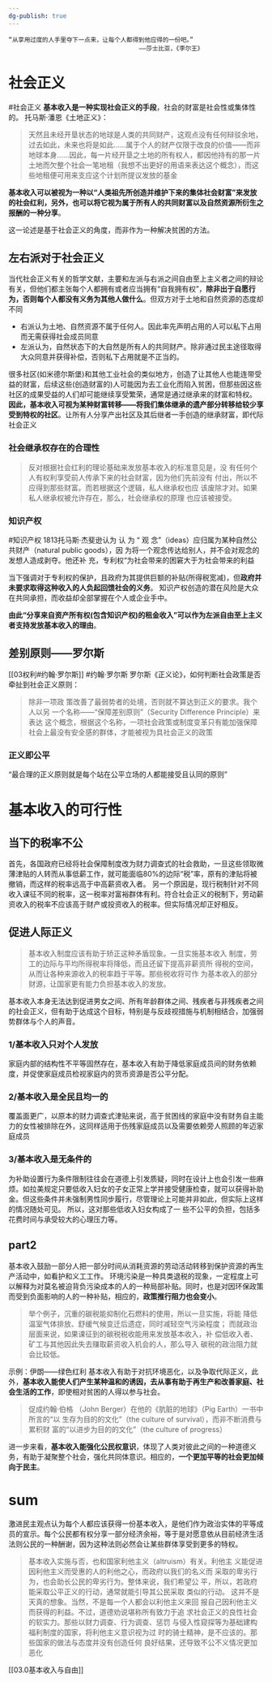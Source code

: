 ```yaml
---
dg-publish: true
---
```

```
“从享⽤过度的⼈⼿⾥夺下⼀点来，让每个⼈都得到他应得的⼀份吧。”
									——莎⼠⽐亚，《李尔王》
```
# 社会正义
#社会正义
**基本收入是一种实现社会正义的手段**，社会的财富是社会性或集体性的。
托马斯·潘恩《土地正义》：
>天然且未经开垦状态的地球是⼈类的共同财产，这观点没有任何辩驳余地，过去如此，未来也将是如此……属于个⼈的财产仅限于改良的价值——⽽⾮地球本⾝……因此，每⼀⽚经开垦之⼟地的所有权⼈，都因他持有的那⼀⽚⼟地⽽⽋整个社会⼀笔地租（我想不出更好的⽤语来表达这个概念），⽽这些地租便可⽤来⽀应这个计划所提议发放的基⾦

**基本收入可以被视为一种以“人类祖先所创造并维护下来的集体社会财富”来发放的社会红利，另外，也可以将它视为属于所有人的共同财富以及自然资源所衍生之报酬的一种分享**。

这一论述是基于社会正义的角度，而非作为一种解决贫困的方法。
## 左右派对于社会正义
当代社会正义有关的哲学文献，主要和左派与右派之间自由至上主义者之间的辩论有关，但他们都主张每个人都拥有或者应当拥有“自我拥有权”，**除非出于自愿行为，否则每个人都没有义务为其他人做什么**。但双方对于土地和自然资源的态度却不同
- 右派认为土地、自然资源不属于任何人。因此率先声明占用的人可以私下占用而无需获得社会成员同意
- 左派认为，自然状态下的大自然是所有人的共同财产。除非通过民主途径取得大众同意并获得补偿，否则私下占用就是不正当的。

很多社区(如米德尔斯堡)和其他工业社会的类似地方，创造了让其他人也能连带受益的财富，后续这些(创造财富的)人可能因为去工业化而陷入贫困，但那些因这些社区的成果受益的人们却可能继续享受繁荣，通常是通过继承来的财富和特权。
**因此，基本收入可视为某种财富转移——将我们集体继承的遗产部分转移给较少享受到特权的社区**。让所有人分享产出社区及其后继者一手创造的继承财富，即代际社会正义
### 社会继承权存在的合理性
>反对根据社会红利的理论基础来发放基本收⼊的标准意⻅是，没 有任何个⼈有权利享受前⼈传承下来的社会财富，因为他们先前没有 付出，所以不应得到那些财富。⽽若根据这个逻辑，私⼈继承权也应 该废除才对。如果私⼈继承权被允许存在，那么，社会继承权的原理 也应该被接受。

### 知识产权
#知识产权
1813托马斯·杰斐逊认为 认 为 “ 观 念”（ideas）应归属为某种⾃然公共财产（natural public goods），因 为将⼀个观念传达给别⼈，并不会对观念的发想⼈造成剥夺。他还补 充，专利权“为社会带来的困窘⼤于为社会带来的利益

当下强调对于专利权的保护，且政府为其提供巨额的补贴(所得税宽减)，但**政府并未要求取得这种收入的人负起回馈社会的义务**。
知识产权创造的潜在风险是大众在共同承担，而收益却全部掌握在个人或企业手中。

**由此“分享来自资产所有权(包含知识产权)的租金收入”可以作为左派自由至上主义者支持发放基本收入的理由**。
## 差别原则——罗尔斯
[[03权利#约翰·罗尔斯]]
#约翰·罗尔斯 
罗尔斯《正义论》，如何判断社会政策是否牵扯到社会正义原则：
>除⾮⼀项政 策改善了最弱势者的处境，否则就不算达到正义的要求。我个⼈以另 ⼀个名称——“保障差别原则”（Security Difference Principle）来表达 这个概念，根据这个名称，⼀项社会政策或制度变⾰只有能加强保障 社会上最没有安全感的群体，才能被视为具社会正义的政策
### 正义即公平
“最合理的正义原则就是每个站在公平立场的人都能接受且认同的原则”

# 基本收入的可行性
## 当下的税率不公
首先，各国政府已经将社会保障制度改为财力调查式的社会救助，一旦这些领取微薄津贴的人转而从事低薪工作，就可能面临80%的边际“税”率，原有的津贴将被撤销，而这样的税率远高于中高薪资收入者。
另一个原因是，现行税制针对不同收入课征不同的税率，这一税率对富裕群体有利。符合社会正义的税制下，劳动薪资收入的税率不应该高于财产或投资收入的税率。但实际情况却正好相反。
## 促进人际正义
>基本收⼊制度应该有助于矫正这种⽭盾现象。⼀旦实施基本收⼊ 制度，劳⼯的边际与平均所得税率将降低，⽽且还留下提⾼⾮薪资所 得税的空间，从⽽让各种来源收⼊的税率趋于平等。那些税收将可作 为基本收⼊的部分财源，让国家更有能⼒负担基本收⼊的发放。

基本收入本身无法达到促进男女之间、所有年龄群体之间、残疾者与非残疾者之间的社会正义，但有助于达成这个目标，特别是与反歧视措施与机制相结合，加强弱势群体与个人的声音。
### 1/基本收入只对个人发放
家庭内部的结构性不平等固然存在，基本收入有助于降低家庭成员间的财务依赖度，并促使家庭成员检视家庭内的货币资源是否公平分配。
### 2/基本收入是全民且均一的
覆盖面更广，以原本的财力调查式津贴来说，高于贫困线的家庭中没有财务自主能力的女性被排除在外，这同样适用于伤残家庭成员以及需要依赖旁人照顾的年迈家庭成员
### 3/基本收入是无条件的
为补助设置行为条件限制往往会在道德上引发质疑，同时在设计上也会引发一些麻烦。如拉美规定只要低收入妇女的子女正常上学并接受健康检查，就可以获得补助金。但这些条件并未强制男性同步履行，尽管理论上可能并非如此，但实际上这样的情况随处可见。
所以，这对那些低收⼊妇⼥构成了⼀ 些不公平的负担，包括多花费时间与承受较⼤的⼼理压⼒等。
## part2
基本收入鼓励一部分人把一部分时间从消耗资源的劳动活动转移到保护资源的再生产活动中，如看护和义工工作。
环境污染是一种具类退税的现象，一定程度上可以解释为对莫名被迫背负污染成本的人的一种局部补贴。同时，也是对因环保政策而受到负面影响的人的一种补贴，相应的，**政策推行阻力也会变小**。
>举个例⼦，沉重的碳税能抑制化⽯燃料的使⽤，所以⼀旦实施，将能 降低温室⽓体排放、舒缓⽓候变迁后遗症，同时减轻空⽓污染程度； ⽽就政治层⾯来说，如果课征到的碳税税收能⽤来发放基本收⼊，补 偿低收⼊者、矿⼯与其他因此失去赚取薪资收⼊机会的⼈，那么导⼊ 碳税的政治阻⼒就会⽐较低。

示例：伊朗——绿色红利
基本收入有助于对抗环境恶化，以及争取代际正义，此外，**基本收入能使人们产生某种温和的诱因，去从事有助于再生产和改善家庭、社会生活的工作**，即使相对贫困的人得以参与社会。
>促成约翰·伯格 （John Berger）在他的《肮脏的地球》（Pig Earth）⼀书中所⾔的“以 ⽣存为⽬的的⽂化”（the culture of survival），⽽⾮不断消费与累积财 富的“以进步为⽬的的⽂化”（the culture of progress）

进一步来看，**基本收入能强化公民权意识**，体现了人类对彼此之间的一种道德义务，有助于凝聚整个社会，强化共同体意识。相应的，**一个更加平等的社会更加倾向于民主**。

# sum
激进民主观点认为每个人都应该获得一份基本收入，是他们作为政治实体的平等成员的宣示。每个公民都有权分享一部分经济余裕，等于是对愿意依从目前经济生活法则公民的一种酬谢，因为这种法则必然会让某些群体享受到更多的特权。
>基本收⼊实施与否，也和国家利他主义（altruism）有关。利他主 义能促进因利他主义⽽受惠的⼈的利他之⼼，⽽政府以我们的名义⽽ 采取的卑劣⾏为，也会助⻓公⺠的卑劣⾏为。整体来说，我们希望公 平，所以，若政府能采取公平正义的⾏动，通常就能引导其公⺠采取 类似的⾏动。 
>这并不是天真的想象。当然，不是每⼀个⼈都会以利他主义来回 报⾃⼰因利他主义⽽获得的利益。不过，道德劝说堪称所有致⼒于追 求社会正义的良性社会的软实⼒。那些以财⼒调查、⾏为调查、惩罚 与侵⼊性窥探等为基础建构福利制度的国家，将利他主义意识视为过 时的骑⼠精神，是不应该的。那些国家的做法与态度并没有创造任何 良好结果，还导致不公不义情况更加恶化


[[03.0基本收入与自由]]















